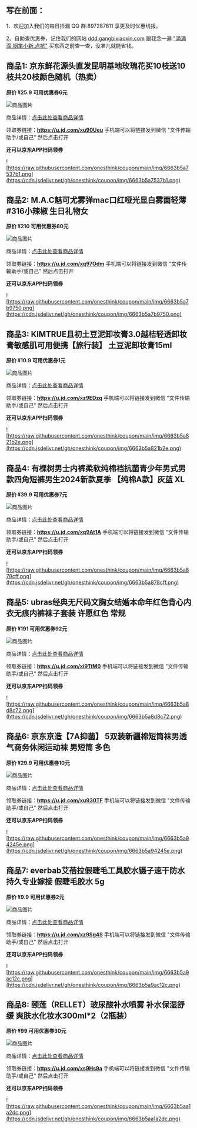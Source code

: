 ## 写在前面：

1、欢迎加入我们的每日捡漏 QQ 群:897287611 享更及时优惠线报。

2、自助查优惠券，记住我们的网站 [ddd.gangbixiaoxin.com](https://ddd.gangbixiaoxin.com) 跟我念一遍 ["滴滴滴.钢笔小新.点抗"](https://ddd.gangbixiaoxin.com) 买东西之前查一查，没准儿就能省钱。

## 商品1: 京东鲜花源头直发昆明基地玫瑰花买10枝送10枝共20枝颜色随机（热卖）

**原价 ¥25.9 可用优惠券6元**

![商品图片](http://img14.360buyimg.com/n1/jfs/t1/225314/29/17355/63803/66581d41F06566b77/008c4eef7ed0ce40.jpg)

商品详情：[点击此处查看商品详情](https://union-click.jd.com/jdc?e=1003156031&amp;p=JF8BAScJK1olXwMHV1dUDU0SBF8IGloVXQEBUVxVAE4nRzBQRQQlBENHFRxWFlVPRjtUBABAQlRcCEBdCUoXA2gLHlkdVQMdDRsBVXtBcRh7bh5VD2QCMj89ak5XWQRgeAJ1UQoyVW5eCUsQCmkPHVIQbQdSVQ5cWEpHAl8IG2tXM9Gr44n0t5OUrrazm4ye_NKX0Yj3jZ-po18JK1sTXQALVF9ZDkIUAGc4G1MSbdGv7IvXuZ6furuWk4ys-tOL6IrDgHsnM2w4G1oUXwYGU19fCHsnA18LKwV7XFUEV1xZCUh5XiYMTVhAWgJsV19eC0kTCmo4GVoUXwQyZG4rcAJCXythRwJlOHFULixdDw4eRghweyZ7X3RlLyAYQAJtdTBQWFxyBU0AZF5t)

领取券链接：**https://u.jd.com/xu90Ueu** 手机端可以将链接发到微信 "文件传输助手/或自己" 然后点击打开

**还可以京东APP扫码领券**

![https://raw.githubusercontent.com/onesthink/coupon/main/img/6663b5a7537b1.png](https://cdn.jsdelivr.net/gh/onesthink/coupon/img/6663b5a7537b1.png)

## 商品2: M.A.C魅可尤雾弹mac口红哑光显白雾面轻薄#316小辣椒 生日礼物女

**原价 ¥210 可用优惠券80元**

![商品图片](http://img14.360buyimg.com/n1/jfs/t1/224008/32/42878/36992/6647462cF3d99c73c/8d7400993eda2da4.jpg)

商品详情：[点击此处查看商品详情](https://union-click.jd.com/jdc?e=1003156031&amp;p=JF8BARkJK1olXwMLUlddD0wUBl8IGloUXwECUF9eC04nRzBQRQQlBENHFRxWFlVPRjtUBABAQlRcCEBdCUoWAWgIH1oWXgMdDRsBVXsUB2lrTTkdNWVGEEAKeC0VazcBRR1DUQoyVW5eCUsQCmkPHVIQbQdSVQ5cWEpHAl8IG2tDMwYDVV9YCEsXAm84GmsVWwYEXV5cDE0fBG0MK1sdWjbV-eaIgvrCi9bchdPC5KHX3eKJlsMnM18LK1sUXAQCUFlcCksnM284GGtLMwdRXVkJD0xHbTJBHw0WCQ4KOl5VAU4RBmYOK1kUXAQAZG5tfjNeVjNMcgdMLWN1CDkOYytSCip-WiVvMwRwMyUjTQNeeRlXQxh9GU5cVm5dOA)

领取券链接：**https://u.jd.com/xq97Odm** 手机端可以将链接发到微信 "文件传输助手/或自己" 然后点击打开

**还可以京东APP扫码领券**

![https://raw.githubusercontent.com/onesthink/coupon/main/img/6663b5a7b9750.png](https://cdn.jsdelivr.net/gh/onesthink/coupon/img/6663b5a7b9750.png)

## 商品3: KIMTRUE且初土豆泥卸妆膏3.0越桔轻透卸妆膏敏感肌可用便携【旅行装】 土豆泥卸妆膏15ml

**原价 ¥10.9 可用优惠券1元**

![商品图片](http://img14.360buyimg.com/n1/jfs/t1/230543/3/19403/78955/66585092F6492d662/3a1d0deb7c4f274a.jpg)

商品详情：[点击此处查看商品详情](https://union-click.jd.com/jdc?e=1003156031&amp;p=JF8BARsJK1olXwMLUVtaDE8XAl8IGlocXgQEXVteCEMVB19MRANLAjZbERscSkAJHTdNTwcKBlMdBgABFksWAmYLGV0cWAUCXFxZFxJSXzI4XF4XIFByEz49VFFtBidUWzpCWW99NFJROEonAG4IHFITWgALUW5cWEpHAj8JS1olXQYyFTBdCE0UAWsBGmsUbQYEVFhUCEoTCm8MHVklXQ4FZInwsJ6dsrqAoo-L1dG784vUtJ-Ji184K1glXQcDVl5ZD0oVA184G2sWbVhsVQ1bCx8WCmlmRhIRCwVVFBUzC0oXAWgKGlwlXwcDVlxtOHtQCwxJawUQIAYEUAcnUx9CawQPRwFsB0NsVlhfYzduVgteSwFwWVJnPDkpOEsn)

领取券链接：**https://u.jd.com/xz9EDzq** 手机端可以将链接发到微信 "文件传输助手/或自己" 然后点击打开

**还可以京东APP扫码领券**

![https://raw.githubusercontent.com/onesthink/coupon/main/img/6663b5a821b2e.png](https://cdn.jsdelivr.net/gh/onesthink/coupon/img/6663b5a821b2e.png)

## 商品4: 有棵树男士内裤柔软纯棉裆抗菌青少年男式男款四角短裤男生2024新款夏季 【纯棉A款】灰蓝 XL

**原价 ¥39.9 可用优惠券7元**

![商品图片](http://img14.360buyimg.com/n1/jfs/t1/201527/31/44236/57266/6645e5acF122b3792/07b2116939dddffe.jpg)

商品详情：[点击此处查看商品详情](https://union-click.jd.com/jdc?e=1003156031&amp;p=JF8BARsJK1olXwMLUlxVCU8SAV8IGlsUXw4AU1pZAUMeAF9MRANLAjZbERscSkAJHTdNTwcKBlMdBgABFksWA24KE1kSWQILXFdeFxJSXzI4W1JhBXUcKDs-FilXcDxDZxBsHX96JFJROEonAG4IHFITWgALUW5cWEpHAj8JS1olXQYyFTBdCU0WB2oJGGsUbQYEVFhUCEoTCm0NHFolXQ4FZInwsJ6dsrqAoo-L1dG784vUtJ-Ji184K1glXQcDVl5ZD0oVA184G2sWbVhsVQ1bC0sTBDhmRhIRCwVbUg0zC0oUAGsLE1IlXwcDVlxtOHtDVAlYRigVBXNYBwoEfCptWBxeXzxUXlhsVh8NYCJRXhpAWxJFP15yMR4-OEsn)

领取券链接：**https://u.jd.com/xq9At1A** 手机端可以将链接发到微信 "文件传输助手/或自己" 然后点击打开

**还可以京东APP扫码领券**

![https://raw.githubusercontent.com/onesthink/coupon/main/img/6663b5a878cff.png](https://cdn.jsdelivr.net/gh/onesthink/coupon/img/6663b5a878cff.png)

## 商品5: ubras经典无尺码文胸女结婚本命年红色背心内衣无痕内裤袜子套装 许愿红色 常规

**原价 ¥191 可用优惠券92元**

![商品图片](http://img14.360buyimg.com/n1/jfs/t1/199647/14/44923/58949/6661db5dFdad42668/c753f34afae81fc2.jpg)

商品详情：[点击此处查看商品详情](https://union-click.jd.com/jdc?e=1003156031&amp;p=JF8BARkJK1olXwMLUlxZCUgWB18IGlsUXw4FVVpdC0kSAV9MRANLAjZbERscSkAJHTdNTwcKBlMdBgABFksWA24KE1wUWQYBVltfFxJSXzI4GCkRIX8LDDU-AExKfxJvQx9wBUBpJFJROEonAG4IHFITWgALUW5cWEpHAj8JS1olXQYyFTBaAUMTBGg4GmsVWwYEXV5cDEIeB2YPK1sdWjbV-eaIgvrCi9bchdPC5KHX3eKJlsMnM18LK1sUXAQCUFlcCksnM284GGtLMwdRU1tUCEsSbTJBHw0WAAJBOl5VAEweC2gAK1kUXAQAZG5tfQxJeilLQg4dWQB4CSQvABNgABtBWyF1MwRxK185fC4RCmlMbRJJOHx2HW5dOA)

领取券链接：**https://u.jd.com/xi9TtM0** 手机端可以将链接发到微信 "文件传输助手/或自己" 然后点击打开

**还可以京东APP扫码领券**

![https://raw.githubusercontent.com/onesthink/coupon/main/img/6663b5a8d8c72.png](https://cdn.jsdelivr.net/gh/onesthink/coupon/img/6663b5a8d8c72.png)

## 商品6: 京东京造【7A抑菌】 5双装新疆棉短筒袜男透气商务休闲运动袜 男短筒 多色

**原价 ¥29.9 可用优惠券10元**

![商品图片](http://img14.360buyimg.com/n1/jfs/t1/220028/35/41287/78657/665af10bF2201399c/7c2fd1e7c49effaa.jpg)

商品详情：[点击此处查看商品详情](https://union-click.jd.com/jdc?e=1003156031&amp;p=JF8BARkJK1olXQUDU1taC0seBF8IGloVXA8DUldfCU4nRzBQRQQlBENHFRxWFlVPRjtUBABAQlRcCEBdCUoXAmYJHVIXXAMdDRsBVXtuf25tHVNvK2YEECcqABd_CxNOWV9lUQoyVW5eCUsQCmkPHVIQbQdSVQ5cWEpHAl8IG2tDMwYDVV9cAEwQAmw4GmsVWwYEXV5cDEMVAm0JK1sdWjbV-eaIgvrCi9bchdPC5KHX3eKJlsMnM18LK1sUXAQCUFlcCksnM284GGtLMwdRUl1YXEJEbTJBHw0WA1tSOl1cC0gSC2YAK1kUXAQAZG5tXBxxUzJ7GwNgB1VWFhYFcxNkVQltGR9lMwRDBDY0ThZiSy9tGgMRCmJ7N25dOA)

领取券链接：**https://u.jd.com/xu930TF** 手机端可以将链接发到微信 "文件传输助手/或自己" 然后点击打开

**还可以京东APP扫码领券**

![https://raw.githubusercontent.com/onesthink/coupon/main/img/6663b5a94245e.png](https://cdn.jsdelivr.net/gh/onesthink/coupon/img/6663b5a94245e.png)

## 商品7: everbab艾蓓拉假睫毛工具胶水镊子速干防水持久专业嫁接 假睫毛胶水 5g

**原价 ¥9.9 可用优惠券2元**

![商品图片](http://img14.360buyimg.com/n1/jfs/t1/216115/32/40070/36892/6628d4eeF5085c61c/fb4c0a6bd4fd7e3b.png)

商品详情：[点击此处查看商品详情](https://union-click.jd.com/jdc?e=1003156031&amp;p=JF8BARsJK1olXwMLU1xUCUoXAl8IGlocWAcGVFlYDEoeC19MRANLAjZbERscSkAJHTdNTwcKBlMdBgABFksWAmYNGl8VWgMGVVdVFxJSXzI4Ew9ABg9gMiM-bRdtVwR4QD0XHwFJElJROEonAG4IHFITWgALUW5cWEpHAj8JS1olXQYyFTBdDUoSBW0MHWsUbQYEVFhUCEoTC2gJGFglXQ4FZInwsJ6dsrqAoo-L1dG784vUtJ-Ji184K1glXQcDVl5ZD0oVA184G2sWbVhsVQ1VCEsUATxmRhIRCwVCEgwzC0oXAWcAE14lXwcDVlxtOHtuAThvTyZlDlJJBjkebkIXSB1-YzBiVVxsVjcvQBZ3VzV0XFxAIGJZKTw1OEsn)

领取券链接：**https://u.jd.com/xz9Sg4S** 手机端可以将链接发到微信 "文件传输助手/或自己" 然后点击打开

**还可以京东APP扫码领券**

![https://raw.githubusercontent.com/onesthink/coupon/main/img/6663b5a9ac12c.png](https://cdn.jsdelivr.net/gh/onesthink/coupon/img/6663b5a9ac12c.png)

## 商品8: 颐莲（RELLET）玻尿酸补水喷雾  补水保湿舒缓 爽肤水化妆水300ml*2（2瓶装）

**原价 ¥99 可用优惠券30元**

![商品图片](http://img14.360buyimg.com/n1/jfs/t1/92390/6/40711/84820/664af9f7F10295d45/2680502b853a3d62.jpg)

商品详情：[点击此处查看商品详情](https://union-click.jd.com/jdc?e=1003156031&amp;p=JF8BARkJK1olXwMLU19ZD0IRBV8IGloVXAQFVltaCEonRzBQRQQlBENHFRxWFlVPRjtUBABAQlRcCEBdCUoXAm0PGV4SXQcdDRsBVXt3AwkWbR5DXmRnIikEazhjf259GB11UQoyVW5eCUsQCmkPHVIQbQdSVQ5cWEpHAl8IG2tDMwYDVV9YCE0eAm44GmsVWwYEXV5cDEMeBW0MK1sdWjbV-eaIgvrCi9bchdPC5KHX3eKJlsMnM18LK1sUXAQCUFlcCksnM284GGtLMwdRU1tVCUJHbTJBHw0WH01COl5VAEwRBm8JK1kUXAQAZG5tVjZ2cBlhbABlXGVDXAM0UCNVdGZOYFxLMwRBEQwaVRxrWzoAEgtnB356DG5dOA)

领取券链接：**https://u.jd.com/xs9Hs9a** 手机端可以将链接发到微信 "文件传输助手/或自己" 然后点击打开

**还可以京东APP扫码领券**

![https://raw.githubusercontent.com/onesthink/coupon/main/img/6663b5aa1a2dc.png](https://cdn.jsdelivr.net/gh/onesthink/coupon/img/6663b5aa1a2dc.png)

